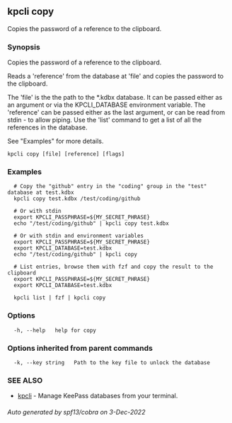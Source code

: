 ## kpcli copy

Copies the password of a reference to the clipboard.

### Synopsis

Copies the password of a reference to the clipboard.

Reads a 'reference' from the database at 'file' and copies the password to the clipboard.

The 'file' is the the path to the *.kdbx database. It can be passed either as an argument or via the KPCLI_DATABASE environment variable.
The 'reference' can be passed either as the last argument, or can be read from stdin - to allow piping.
Use the 'list' command to get a list of all the references in the database.

See "Examples" for more details.

```
kpcli copy [file] [reference] [flags]
```

### Examples

```
  # Copy the "github" entry in the "coding" group in the "test" database at test.kdbx
  kpcli copy test.kdbx /test/coding/github

  # Or with stdin
  export KPCLI_PASSPHRASE=${MY_SECRET_PHRASE}
  echo "/test/coding/github" | kpcli copy test.kdbx

  # Or with stdin and environment variables
  export KPCLI_PASSPHRASE=${MY_SECRET_PHRASE}
  export KPCLI_DATABASE=test.kdbx
  echo "/test/coding/github" | kpcli copy

  # List entries, browse them with fzf and copy the result to the clipboard
  export KPCLI_PASSPHRASE=${MY_SECRET_PHRASE}
  export KPCLI_DATABASE=test.kdbx

  kpcli list | fzf | kpcli copy
```

### Options

```
  -h, --help   help for copy
```

### Options inherited from parent commands

```
  -k, --key string   Path to the key file to unlock the database
```

### SEE ALSO

* [kpcli](kpcli.md)	 - Manage KeePass databases from your terminal.

###### Auto generated by spf13/cobra on 3-Dec-2022
